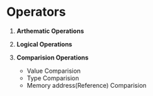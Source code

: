 # **Operators**

1. **Arthematic Operations**

2. **Logical Operations**

3. **Comparision Operations**
   - Value Comparision
   - Type Comparision
   - Memory address(Reference) Comparision
